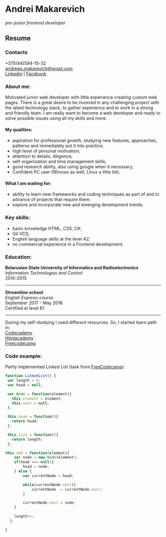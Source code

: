# Andrei Makarevich
*pre-junior frontend developer*  
## Resume
### Contacts
+375(44)594-15-32  
<andrews.makarevich@gmail.com>  
[Linkedin](https://www.linkedin.com/in/andrei-makarevich-a70817162) | [Facebook](https://www.facebook.com/andrews.makarevich)

### About me:
Motivated junior web developer with little experience creating custom web pages. There is a great desire to be involved in any challenging project with the latest technology stack, to gather experience and to work in a strong and friendly team. I am really want to become a web developer and ready to solve possible issues using all my skills and more.

#### My qualities:
* aspiration for professional growth, studying new features, approaches, patterns and immediately put it into practice;
* high level of personal motivation;
* attention to details, diligence;
* self-organization and time management skills;
* good research ability, also using google when it necessary;
* Confident PC user (Winows as well, Linux a little bit).

#### What I am waiting for:
* ability to learn new frameworks and coding techniques as part of and in advance of projects that require them;
* explore and incorporate new and emerging development trends.

### Key skills:
* basic knowledge HTML, CSS, C#;
* Git VCS;
* English language skills at the level A2;
* no commercial experience in a Frontend development.
### Education:
**Belarusian State University of Informatics and Radioelectronics**  
*Information Technologies and Control*  
2010-2015 
___
**Streamline school**  
*English Express-course*  
September 2017 - May 2018  
Certified at level B1  
___
During my self-studying I used different resources. So, I started learn path in:  
[Codecademy](https://www.codecademy.com/Andrei.mak)  
[Htmlacademy](https://htmlacademy.ru/profile/id887365)  
[Freecodecamp](https://www.freecodecamp.org/andrei_mak)  
### Code example:  
Partly Implemented *Linked List* (task from [FreeCodecamp](https://learn.freecodecamp.org/coding-interview-prep/data-structures/create-a-linked-list-class/))  
```javascript
function LinkedList() {
 var length = 0;
 var head = null;

 var Node = function(element){
   this.element = element;
   this.next = null;
 };

 this.head = function(){
   return head;
 };

 this.size = function(){
   return length;
 };

this.add = function(element){
    var node = new Node(element);
    if(head === null){
        head = node;
    } else {
        var currentNode = head;

        while(currentNode.next){
            currentNode  = currentNode.next;
        }

        currentNode.next = node;
    }

    length++;
  }; 

}
```
